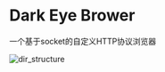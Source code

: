 # Dark Eye Brower

一个基于socket的自定义HTTP协议浏览器

![dir_structure](https://github.com/dalision/Dark-Eye-Brower/tree/main/images/show.gif)
